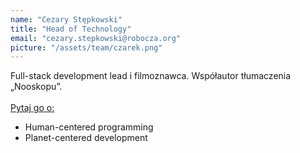 ```yaml
---
name: "Cezary Stępkowski"
title: "Head of Technology"
email: "cezary.stepkowski@robocza.org"
picture: "/assets/team/czarek.png"
---
```

Full-stack development lead i filmoznawca. Współautor tłumaczenia „Nooskopu”.
<br>
<br>
<ins>Pytaj go o:</ins>
- Human-centered programming
- Planet-centered development
